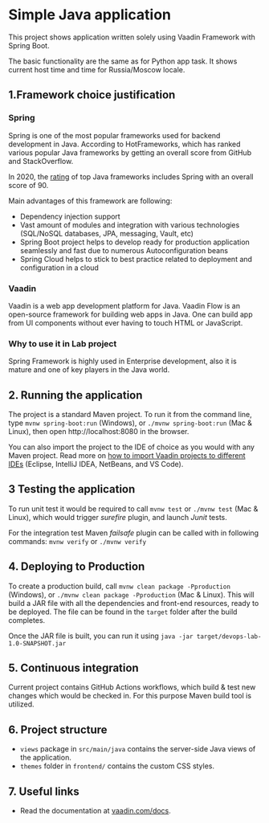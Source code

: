 # Simple Java application

This project shows application written solely using Vaadin Framework with Spring Boot.

The basic functionality are the same as for Python app task. It shows current host time and time for Russia/Moscow locale.

## 1.Framework choice justification 

### Spring 

Spring is one of the most popular frameworks used for backend development in Java. According to HotFrameworks,
which has ranked various popular Java frameworks by getting an overall score from GitHub and StackOverflow.

In 2020, the [rating](https://hotframeworks.com/languages/java) of top Java frameworks includes Spring with an overall score of 90.

Main advantages of this framework are following:
* Dependency injection support
* Vast amount of modules and integration with various technologies (SQL/NoSQL databases, JPA, 
messaging, Vault, etc)
* Spring Boot project helps to develop ready for production application seamlessly and fast due 
to numerous Autoconfiguration beans
* Spring Cloud helps to stick to best practice related to deployment and configuration in a cloud 

### Vaadin

Vaadin is a web app development platform for Java.
Vaadin Flow is an open-source framework for building web apps in Java. One can build app from UI components without ever having to touch HTML or JavaScript.

### Why to use it in Lab project

Spring Framework is highly used in Enterprise development, also it is mature and one of key players in the Java world. 

## 2. Running the application

The project is a standard Maven project. To run it from the command line,
type `mvnw spring-boot:run` (Windows), or `./mvnw spring-boot:run` (Mac & Linux), then open
http://localhost:8080 in the browser.

You can also import the project to the IDE of choice as you would with any
Maven project. Read more on [how to import Vaadin projects to different 
IDEs](https://vaadin.com/docs/latest/flow/guide/step-by-step/importing) (Eclipse, IntelliJ IDEA, NetBeans, and VS Code).
## 3 Testing the application 
To run unit test it would be required to call `mvnw test` or `./mvnw test` (Mac & Linux), which would trigger _surefire_ plugin,
and launch _Junit_ tests.

For the integration test Maven _failsafe_ plugin can be called with in following commands: `mvnw verify` or `./mvnw verify`

## 4. Deploying to Production

To create a production build, call `mvnw clean package -Pproduction` (Windows),
or `./mvnw clean package -Pproduction` (Mac & Linux).
This will build a JAR file with all the dependencies and front-end resources,
ready to be deployed. The file can be found in the `target` folder after the build completes.

Once the JAR file is built, you can run it using
`java -jar target/devops-lab-1.0-SNAPSHOT.jar`

## 5. Continuous integration
Current project contains GitHub Actions workflows, which build & test new changes which would be checked in. 
For this purpose Maven build tool is utilized. 

## 6. Project structure

- `views` package in `src/main/java` contains the server-side Java views of the application.
- `themes` folder in `frontend/` contains the custom CSS styles.

## 7. Useful links

- Read the documentation at [vaadin.com/docs](https://vaadin.com/docs).
